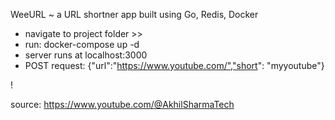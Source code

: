 WeeURL ~  a URL shortner app built using Go, Redis, Docker

- navigate to project folder >>
- run: docker-compose up -d
- server runs at localhost:3000
- POST request: {"url":"https://www.youtube.com/","short": "myyoutube"}

! [](https://github.com/abhinine4/weeURL/blob/main/images/smaple.png)

source: https://www.youtube.com/@AkhilSharmaTech
